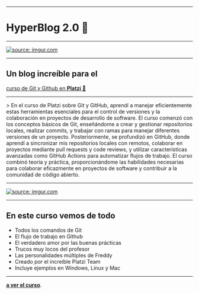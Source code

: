 <hr>
<div>
	<h1>HyperBlog 2.0 🤖</h1>
	<hr>
	<a href="https://imgur.com/oUg5pR0">
		<img  src="https://i.imgur.com/oUg5pR0.png" 
			title="source: imgur.com" />		
	</a>
</div>
<hr>
<h2>Un blog increíble para el</h2> 
<a href="https://platzi.com/cursos/git-github/">curso de Git y Github en <strong>Platzi</strong> 💚</a>
<hr>
> En el curso de Platzi sobre Git y GitHub, aprendí a manejar eficientemente estas herramientas esenciales para el control de versiones y la colaboración en proyectos de desarrollo de software. El curso comenzó con los conceptos básicos de Git, enseñándome a crear y gestionar repositorios locales, realizar commits, y trabajar con ramas para manejar diferentes versiones de un proyecto. Posteriormente, se profundizó en GitHub, donde aprendí a sincronizar mis repositorios locales con remotos, colaborar en proyectos mediante pull requests y code reviews, y utilizar características avanzadas como GitHub Actions para automatizar flujos de trabajo. El curso combinó teoría y práctica, proporcionándome las habilidades necesarias para colaborar eficazmente en proyectos de software y contribuir a la comunidad de código abierto.
<hr>
<p>
		<a  href="https://imgur.com/KEbI0bz">
		<img src="https://i.imgur.com/KEbI0bz.png" title="source: imgur.com" 			/>
	</a> 
</p>
<hr>

## En este curso vemos de todo
* Todos los comandos de Git
* El flujo de trabajo en Github
* El verdadero amor por las buenas prácticas
* Trucos muy locos del profesor
* Las personalidades múltiples de Freddy
* Creado por el increíble Platzi Team
* Incluye ejemplos en Windows, Linux y Mac

<hr>

 [**a ver el curso**](https://platzi.com/cursos/git-github/ "a ver el curso").